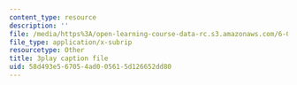 ```yaml
---
content_type: resource
description: ''
file: /media/https%3A/open-learning-course-data-rc.s3.amazonaws.com/6-046j-introduction-to-algorithms-sma-5503-fall-2005/58d493e567054ad005615d126652dd80_O3hI9FdxFOM.srt
file_type: application/x-subrip
resourcetype: Other
title: 3play caption file
uid: 58d493e5-6705-4ad0-0561-5d126652dd80
---
```

